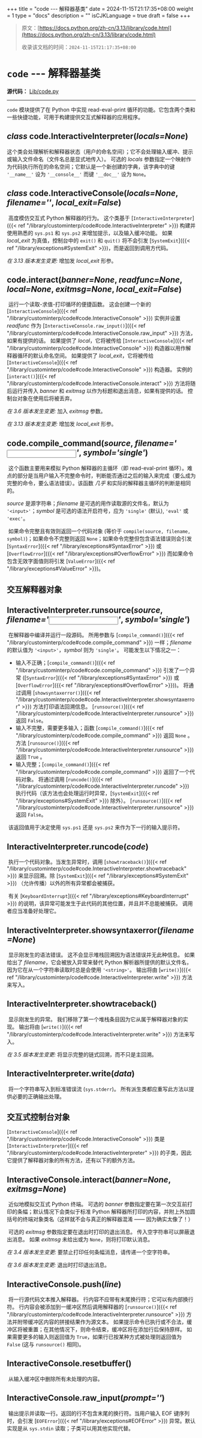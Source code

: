 +++
title = "code --- 解释器基类"
date = 2024-11-15T21:17:35+08:00
weight = 1
type = "docs"
description = ""
isCJKLanguage = true
draft = false
+++

> 原文：[https://docs.python.org/zh-cn/3.13/library/code.html](https://docs.python.org/zh-cn/3.13/library/code.html)
>
> 收录该文档的时间：`2024-11-15T21:17:35+08:00`

# `code` --- 解释器基类

**源代码：** [Lib/code.py](https://github.com/python/cpython/tree/3.13/Lib/code.py)

------

`code` 模块提供了在 Python 中实现 read-eval-print 循环的功能。它包含两个类和一些快捷功能，可用于构建提供交互式解释器的应用程序。

## *class* code.**InteractiveInterpreter**(*locals=None*)

​	这个类会处理解析和解释器状态（用户的命名空间）；它不会处理输入缓冲、提示或输入文件命名（文件名总是显式地传入）。 可选的 *locals* 参数指定一个映射作为代码执行所在的命名空间；它默认是一个新创建的字典，该字典中的键 `'__name__'` 设为 `'__console__'` 而键 `'__doc__'` 设为 `None`。

## *class* code.**InteractiveConsole**(*locals=None*, *filename='<console>'*, *local_exit=False*)

​	高度模仿交互式 Python 解释器的行为。 这个类基于 [`InteractiveInterpreter`]({{< ref "/library/custominterp/code#code.InteractiveInterpreter" >}}) 构建并使用熟悉的 `sys.ps1` 和 `sys.ps2` 来增加提示，以及输入缓冲功能。 如果 *local_exit* 为真值，控制台中的 `exit()` 和 `quit()` 将不会引发 [`SystemExit`]({{< ref "/library/exceptions#SystemExit" >}})，而是返回到调用方代码。

*在 3.13 版本发生变更:* 增加发 *local_exit* 形参。

## code.**interact**(*banner=None*, *readfunc=None*, *local=None*, *exitmsg=None*, *local_exit=False*)

​	运行一个读取-求值-打印循环的便捷函数。 这会创建一个新的 [`InteractiveConsole`]({{< ref "/library/custominterp/code#code.InteractiveConsole" >}}) 实例并设置 *readfunc* 作为 [`InteractiveConsole.raw_input()`]({{< ref "/library/custominterp/code#code.InteractiveConsole.raw_input" >}}) 方法，如果有提供的话。 如果提供了 *local*，它将被传给 [`InteractiveConsole`]({{< ref "/library/custominterp/code#code.InteractiveConsole" >}}) 构造器以用作解释器循环的默认命名空间。 如果提供了 *local_exit*，它将被传给 [`InteractiveConsole`]({{< ref "/library/custominterp/code#code.InteractiveConsole" >}}) 构造器。 实例的 [`interact()`]({{< ref "/library/custominterp/code#code.InteractiveConsole.interact" >}}) 方法将随后运行并传入 *banner* 和 *exitmsg* 以作为标题和退出消息，如果有提供的话。 控制台对象在使用后将被丢弃。

*在 3.6 版本发生变更:* 加入 *exitmsg* 参数。

*在 3.13 版本发生变更:* 增加发 *local_exit* 形参。

## code.**compile_command**(*source*, *filename='<input>'*, *symbol='single'*)

​	这个函数主要用来模拟 Python 解释器的主循环（即 read-eval-print 循环）。难点的部分是当用户输入不完整命令时，判断能否通过之后的输入来完成（要么成为完整的命令，要么语法错误）。该函数 *几乎* 和实际的解释器主循环的判断是相同的。

*source* 是源字符串；*filename* 是可选的用作读取源的文件名，默认为 `'<input>'`；*symbol* 是可选的语法开启符号，应为 `'single'` (默认), `'eval'` 或 `'exec'`。

​	如果命令完整且有效则返回一个代码对象 (等价于 `compile(source, filename, symbol)`)；如果命令不完整则返回 `None`；如果命令完整但包含语法错误则会引发 [`SyntaxError`]({{< ref "/library/exceptions#SyntaxError" >}}) 或 [`OverflowError`]({{< ref "/library/exceptions#OverflowError" >}}) 而如果命令包含无效字面值则将引发 [`ValueError`]({{< ref "/library/exceptions#ValueError" >}})。



## 交互解释器对象

## InteractiveInterpreter.**runsource**(*source*, *filename='<input>'*, *symbol='single'*)

​	在解释器中编译并运行一段源码。 所用参数与 [`compile_command()`]({{< ref "/library/custominterp/code#code.compile_command" >}}) 一样；*filename* 的默认值为 `'<input>'`，*symbol* 则为 `'single'`。 可能发生以下情况之一：

- 输入不正确；[`compile_command()`]({{< ref "/library/custominterp/code#code.compile_command" >}}) 引发了一个异常 ([`SyntaxError`]({{< ref "/library/exceptions#SyntaxError" >}}) 或 [`OverflowError`]({{< ref "/library/exceptions#OverflowError" >}}))。 将通过调用 [`showsyntaxerror()`]({{< ref "/library/custominterp/code#code.InteractiveInterpreter.showsyntaxerror" >}}) 方法打印语法回溯信息。 [`runsource()`]({{< ref "/library/custominterp/code#code.InteractiveInterpreter.runsource" >}}) 返回 `False`。
- 输入不完整，需要更多输入；函数 [`compile_command()`]({{< ref "/library/custominterp/code#code.compile_command" >}}) 返回 `None` 。方法 [`runsource()`]({{< ref "/library/custominterp/code#code.InteractiveInterpreter.runsource" >}}) 返回 `True` 。
- 输入完整；[`compile_command()`]({{< ref "/library/custominterp/code#code.compile_command" >}}) 返回了一个代码对象。 将通过调用 [`runcode()`]({{< ref "/library/custominterp/code#code.InteractiveInterpreter.runcode" >}}) 执行代码（该方法也会处理运行时异常，[`SystemExit`]({{< ref "/library/exceptions#SystemExit" >}}) 除外）。 [`runsource()`]({{< ref "/library/custominterp/code#code.InteractiveInterpreter.runsource" >}}) 返回 `False`。

​	该返回值用于决定使用 `sys.ps1` 还是 `sys.ps2` 来作为下一行的输入提示符。

## InteractiveInterpreter.**runcode**(*code*)

​	执行一个代码对象。当发生异常时，调用 [`showtraceback()`]({{< ref "/library/custominterp/code#code.InteractiveInterpreter.showtraceback" >}}) 来显示回溯。除 [`SystemExit`]({{< ref "/library/exceptions#SystemExit" >}}) （允许传播）以外的所有异常都会被捕获。

​	有关 [`KeyboardInterrupt`]({{< ref "/library/exceptions#KeyboardInterrupt" >}}) 的说明，该异常可能发生于此代码的其他位置，并且并不总能被捕获。 调用者应当准备好处理它。

## InteractiveInterpreter.**showsyntaxerror**(*filename=None*)

​	显示刚发生的语法错误。 这不会显示堆栈回溯因为语法错误并无此种信息。 如果给出了 *filename*，它会被放入异常来替代 Python 解析器所提供的默认文件名，因为它在从一个字符串读取时总是会使用 `'<string>'`。 输出将由 [`write()`]({{< ref "/library/custominterp/code#code.InteractiveInterpreter.write" >}}) 方法来写入。

## InteractiveInterpreter.**showtraceback**()

​	显示刚发生的异常。 我们移除了第一个堆栈条目因为它从属于解释器对象的实现。 输出将由 [`write()`]({{< ref "/library/custominterp/code#code.InteractiveInterpreter.write" >}}) 方法来写入。

*在 3.5 版本发生变更:* 将显示完整的链式回溯，而不只是主回溯。

## InteractiveInterpreter.**write**(*data*)

​	将一个字符串写入到标准错误流 (`sys.stderr`)。 所有派生类都应重写此方法以提供必要的正确输出处理。



## 交互式控制台对象

[`InteractiveConsole`]({{< ref "/library/custominterp/code#code.InteractiveConsole" >}}) 类是 [`InteractiveInterpreter`]({{< ref "/library/custominterp/code#code.InteractiveInterpreter" >}}) 的子类，因此它提供了解释器对象的所有方法，还有以下的额外方法。

## InteractiveConsole.**interact**(*banner=None*, *exitmsg=None*)

​	近似地模拟交互式 Python 终端。 可选的 *banner* 参数指定要在第一次交互前打印的条幅；默认情况下会类似于标准 Python 解释器所打印的内容，并附上外加圆括号的终端对象类名（这样就不会与真正的解释器混淆 —— 因为确实太像了！）

​	可选的 *exitmsg* 参数指定要在退出时打印的退出消息。 传入空字符串可以屏蔽退出消息。 如果 *exitmsg* 未给出或为 `None`，则将打印默认消息。

*在 3.4 版本发生变更:* 要禁止打印任何条幅消息，请传递一个空字符串。

*在 3.6 版本发生变更:* 退出时打印退出消息。

## InteractiveConsole.**push**(*line*)

​	将一行源代码文本推入解释器。 行内容不应带有末尾换行符；它可以有内部换行符。 行内容会被添加到一缓冲区然后调用解释器的 [`runsource()`]({{< ref "/library/custominterp/code#code.InteractiveInterpreter.runsource" >}}) 方法并附带缓冲区内容的拼接结果作为源文本。 如果提示命令已执行或不合法，缓冲区将被重置；在其他情况下，则命令结束，缓冲区将在添加行后保持原样。 如果需要更多的输入则返回值为 `True`，如果行已按某种方式被处理则返回值为 `False` (这与 `runsource()` 相同)。

## InteractiveConsole.**resetbuffer**()

​	从输入缓冲区中删除所有未处理的内容。

## InteractiveConsole.**raw_input**(*prompt=''*)

​	输出提示并读取一行。返回的行不包含末尾的换行符。当用户输入 EOF 键序列时，会引发 [`EOFError`]({{< ref "/library/exceptions#EOFError" >}}) 异常。默认实现是从 `sys.stdin` 读取；子类可以用其他实现代替。
